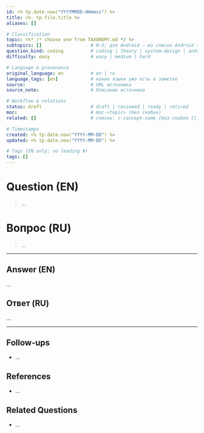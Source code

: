 ```yaml
---
id: <% tp.date.now("YYYYMMDD-HHmmss") %>
title: <%- tp.file.title %>
aliases: []

# Classification
topic: <%* /* choose one from TAXONOMY.md */ %>
subtopics: []                  # 0–3; для Android — из списка Android subtopics
question_kind: coding          # coding | theory | system-design | android
difficulty: easy               # easy | medium | hard

# Language & provenance
original_language: en          # en | ru
language_tags: [en]            # какие языки уже есть в заметке
source:                        # URL источника
source_note:                   # Описание источника

# Workflow & relations
status: draft                  # draft | reviewed | ready | retired
moc:                           # moc-<topic> (без скобок)
related: []                    # список: c-concept-name (без скобок [[]])

# Timestamps
created: <% tp.date.now("YYYY-MM-DD") %>
updated: <% tp.date.now("YYYY-MM-DD") %>

# Tags (EN only; no leading #)
tags: []
---
```


# Question (EN)
> ...

# Вопрос (RU)
> ...

---

## Answer (EN)
...

## Ответ (RU)
...

---

## Follow-ups
- ...

## References
- ...

## Related Questions
- ...
